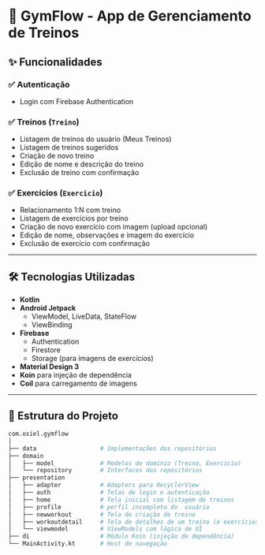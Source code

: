 # 💪 GymFlow - App de Gerenciamento de Treinos

## ✨ Funcionalidades

### ✅ Autenticação
- Login com Firebase Authentication

### ✅ Treinos (`Treino`)
- Listagem de treinos do usuário (Meus Treinos)
- Listagem de treinos sugeridos
- Criação de novo treino
- Edição de nome e descrição do treino
- Exclusão de treino com confirmação

### ✅ Exercícios (`Exercicio`)
- Relacionamento 1:N com treino
- Listagem de exercícios por treino
- Criação de novo exercício com imagem (upload opcional)
- Edição de nome, observações e imagem do exercício
- Exclusão de exercício com confirmação

---

## 🛠️ Tecnologias Utilizadas

- **Kotlin**
- **Android Jetpack**
  - ViewModel, LiveData, StateFlow
  - ViewBinding
- **Firebase**
  - Authentication
  - Firestore
  - Storage (para imagens de exercícios)
- **Material Design 3**
- **Koin** para injeção de dependência
- **Coil** para carregamento de imagens

---

## 📂 Estrutura do Projeto

```bash
com.osiel.gymflow
│
├── data                  # Implementações dos repositórios
├── domain
│   ├── model             # Modelos de domínio (Treino, Exercicio)
│   └── repository        # Interfaces dos repositórios
├── presentation
│   ├── adapter           # Adapters para RecyclerView
│   ├── auth              # Telas de login e autenticação
│   ├── home              # Tela inicial com listagem de treinos
│   ├── profile           # perfil incompleto do  usuário
│   ├── newworkout        # Tela de criação de treino
│   ├── workoutdetail     # Tela de detalhes de um treino (e exercícios)
│   └── viewmodel         # ViewModels com lógica de UI
├── di                    # Módulo Koin (injeção de dependência)
└── MainActivity.kt       # Host de navegação

